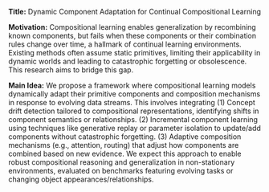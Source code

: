 **Title:** Dynamic Component Adaptation for Continual Compositional Learning

**Motivation:** Compositional learning enables generalization by recombining known components, but fails when these components or their combination rules change over time, a hallmark of continual learning environments. Existing methods often assume static primitives, limiting their applicability in dynamic worlds and leading to catastrophic forgetting or obsolescence. This research aims to bridge this gap.

**Main Idea:** We propose a framework where compositional learning models dynamically adapt their primitive components and composition mechanisms in response to evolving data streams. This involves integrating (1) Concept drift detection tailored to compositional representations, identifying shifts in component semantics or relationships. (2) Incremental component learning using techniques like generative replay or parameter isolation to update/add components without catastrophic forgetting. (3) Adaptive composition mechanisms (e.g., attention, routing) that adjust how components are combined based on new evidence. We expect this approach to enable robust compositional reasoning and generalization in non-stationary environments, evaluated on benchmarks featuring evolving tasks or changing object appearances/relationships.